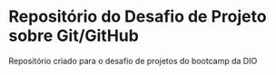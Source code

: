 # Repositório do Desafio de Projeto sobre Git/GitHub
Repositório criado para o desafio de projetos do bootcamp da DIO
